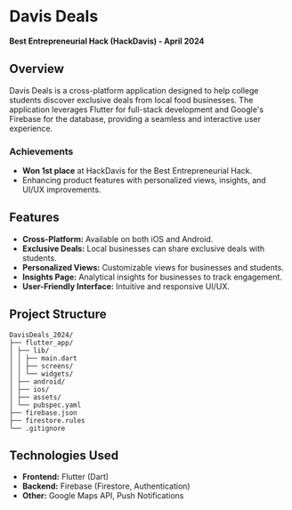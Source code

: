 # Davis Deals

**Best Entrepreneurial Hack (HackDavis) - April 2024**

## Overview

Davis Deals is a cross-platform application designed to help college students discover exclusive deals from local food businesses. The application leverages Flutter for full-stack development and Google's Firebase for the database, providing a seamless and interactive user experience.

### Achievements
- **Won 1st place** at HackDavis for the Best Entrepreneurial Hack.
- Enhancing product features with personalized views, insights, and UI/UX improvements.

## Features

- **Cross-Platform:** Available on both iOS and Android.
- **Exclusive Deals:** Local businesses can share exclusive deals with students.
- **Personalized Views:** Customizable views for businesses and students.
- **Insights Page:** Analytical insights for businesses to track engagement.
- **User-Friendly Interface:** Intuitive and responsive UI/UX.

## Project Structure
```
DavisDeals_2024/
├── flutter_app/
│ ├── lib/
│ │ ├── main.dart
│ │ ├── screens/
│ │ └── widgets/
│ ├── android/
│ ├── ios/
│ ├── assets/
│ └── pubspec.yaml
├── firebase.json
├── firestore.rules
└── .gitignore
```
## Technologies Used

- **Frontend:** Flutter (Dart)
- **Backend:** Firebase (Firestore, Authentication)
- **Other:** Google Maps API, Push Notifications
